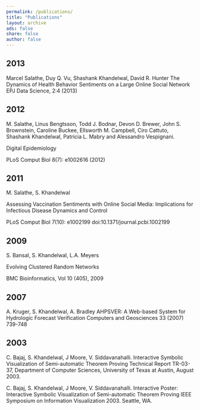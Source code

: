 ```yaml
---
permalink: /publications/
title: "Publications"
layout: archive
ads: false
share: false
author: false
---
```


## 2013

Marcel Salathe, Duy Q. Vu, Shashank Khandelwal, David R. Hunter
The Dynamics of Health Behavior Sentiments on a Large Online Social Network
EPJ Data Science, 2:4 (2013)

## 2012

M. Salathe, Linus Bengtsson, Todd J. Bodnar, Devon D. Brewer, John S. Brownstein, Caroline Buckee, Ellsworth M. Campbell, Ciro Cattuto, Shashank Khandelwal, Patricia L. Mabry and Alessandro Vespignani.

Digital Epidemiology

PLoS Comput Biol 8(7): e1002616 (2012)

## 2011

M. Salathe, S. Khandelwal

Assessing Vaccination Sentiments with Online Social Media: Implications for Infectious Disease Dynamics and Control

PLoS Comput Biol 7(10): e1002199 doi:10.1371/journal.pcbi.1002199

## 2009

S. Bansal, S. Khandelwal, L.A. Meyers

Evolving Clustered Random Networks

BMC Bioinformatics, Vol 10 (405), 2009

## 2007

A. Kruger, S. Khandelwal, A. Bradley 
AHPSVER: A Web-based System for Hydrologic Forecast Verification 
Computers and Geosciences 33 (2007) 739-748

## 2003

C. Bajaj, S. Khandelwal, J Moore, V. Siddavanahalli. 
Interactive Symbolic Visualization of Semi-automatic Theorem Proving 
Technical Report TR-03-37, Department of Computer Sciences, University of Texas at Austin, August 2003.

C. Bajaj, S. Khandelwal, J Moore, V. Siddavanahalli. 
Interactive Poster: Interactive Symbolic Visualization of Semi-automatic Theorem Proving 
IEEE Symposium on Information Visualization 2003. Seattle, WA. 
